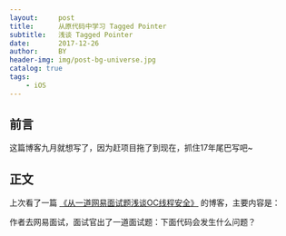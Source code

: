 ```yaml
---
layout:     post
title:      从原代码中学习 Tagged Pointer
subtitle:   浅谈 Tagged Pointer
date:       2017-12-26
author:     BY
header-img: img/post-bg-universe.jpg
catalog: true
tags:
    - iOS
---
```



## 前言

这篇博客九月就想写了，因为赶项目拖了到现在，抓住17年尾巴写吧~


## 正文

上次看了一篇 [《从一道网易面试题浅谈OC线程安全》](https://www.jianshu.com/p/cec2a41aa0e7) 的博客，主要内容是：

作者去网易面试，面试官出了一道面试题：下面代码会发生什么问题？
